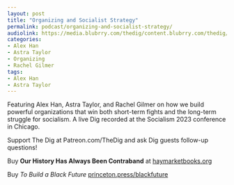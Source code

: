 ```yaml
---
layout: post
title: "Organizing and Socialist Strategy"
permalink: podcast/organizing-and-socialist-strategy/
audiolink: https://media.blubrry.com/thedig/content.blubrry.com/thedig/The_Dig-EP_416-Organizing.mp3
categories:
- Alex Han
- Astra Taylor
- Organizing
- Rachel Gilmer
tags:
- Alex Han
- Astra Taylor
---
```


Featuring Alex Han, Astra Taylor, and Rachel Gilmer on how we build powerful organizations that win both short-term fights and the long-term struggle for socialism. A live Dig recorded at the Socialism 2023 conference in Chicago. 

Support The Dig at Patreon.com/TheDig and ask Dig guests follow-up questions!

Buy **Our History Has Always Been Contraband** at [haymarketbooks.org](http://haymarketbooks.org)

Buy *To Build a Black Future* [princeton.press/blackfuture](http://princeton.press/blackfuture)

